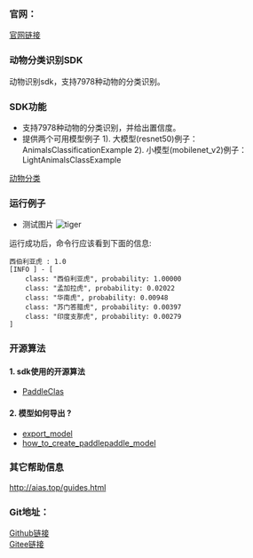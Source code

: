 ### 官网：
[官网链接](http://www.aias.top/)

### 动物分类识别SDK
动物识别sdk，支持7978种动物的分类识别。

### SDK功能
- 支持7978种动物的分类识别，并给出置信度。
- 提供两个可用模型例子
1). 大模型(resnet50)例子：AnimalsClassificationExample
2). 小模型(mobilenet_v2)例子：LightAnimalsClassExample

[动物分类](https://aias-home.oss-cn-beijing.aliyuncs.com/AIAS/animal_sdk/animals.txt)

### 运行例子
- 测试图片
![tiger](https://aias-home.oss-cn-beijing.aliyuncs.com/AIAS/animal_sdk/tiger.jpeg)

运行成功后，命令行应该看到下面的信息:
```text
西伯利亚虎 : 1.0
[INFO ] - [
	class: "西伯利亚虎", probability: 1.00000
	class: "孟加拉虎", probability: 0.02022
	class: "华南虎", probability: 0.00948
	class: "苏门答腊虎", probability: 0.00397
	class: "印度支那虎", probability: 0.00279
]
```


### 开源算法
#### 1. sdk使用的开源算法
- [PaddleClas](https://github.com/PaddlePaddle/PaddleClas)
#### 2. 模型如何导出 ?
- [export_model](https://github.com/PaddlePaddle/PaddleClas/blob/release%2F2.2/tools/export_model.py)    
- [how_to_create_paddlepaddle_model](http://docs.djl.ai/docs/paddlepaddle/how_to_create_paddlepaddle_model_zh.html)   



### 其它帮助信息 
http://aias.top/guides.html

### Git地址：   
[Github链接](https://github.com/mymagicpower/AIAS)    
[Gitee链接](https://gitee.com/mymagicpower/AIAS)   